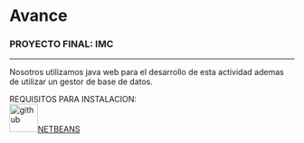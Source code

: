 # Avance

### PROYECTO FINAL: IMC
-------
Nosotros utilizamos java web para el desarrollo de esta actividad ademas de utilizar un gestor de base de datos.

REQUISITOS PARA INSTALACION:
<br>
<a href="https://netbeans.apache.org/download/nb13/nb13.html"><img src="https://upload.wikimedia.org/wikipedia/commons/thumb/9/98/Apache_NetBeans_Logo.svg/1200px-Apache_NetBeans_Logo.svg.png" alt="github" border="0" height="50" />NETBEANS</a>




